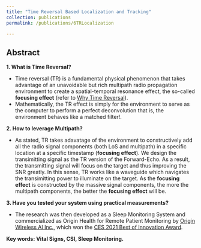 ```yaml
---
title: "Time Reversal Based Localization and Tracking"
collection: publications
permalink: /publications/6TRLocalization

---
```


## Abstract
<b> 1. What is Time Reversal? </b> <br>
  * Time reversal (TR) is a fundamental physical phenomenon that takes advantage of an unavoidable but rich multipath radio propagation environment to create a spatial-temporal resonance effect, the so-called **focusing effect** (refer to [Why Time Reversal](https://xiaolu1263.github.io/files/WhyTimeReversal.pdf)).
  * Mathematically, the TR effect is simply for the environment to serve as the computer to perform a perfect deconvolution that is, the environment behaves like a matched filter!. 

<b> 2. How to leverage Multipath? </b> <br>
  * As stated, TR takes adavatage of the environment to constructively add all the radio signal components (both LoS and multipath) in a specific location at a specific timestamp (**focusing effect**). We design the transimitting signal as the TR version of the Forward-Echo. As a result, the transmitting signal will focus on the target and thus improving the SNR greatly. In this sense, TR works like a waveguide which navigates the transimitting power to illuminate on the target. As the **focusing effect** is constructed by the massive signal components, the more the multipath components, the better the **focusing effect** will be.

<b> 3. Have you tested your system using practical measurements? </b>
  *  The research was then developed as a Sleep Monitoring System and commercialized as Origin Health for Remote Patient Monitoring by [Origin Wireless AI Inc.](https://www.originwirelessai.com/), which won the [CES 2021 Best of Innovation Award](https://www.ces.tech/Innovation-Awards/Honorees/2021/Best-Of/O/Origin-Health-Remote-Patient-Monitoring.aspx). <br>

<b> Key words: Vital Signs, CSI, Sleep Monitoring.</b>
